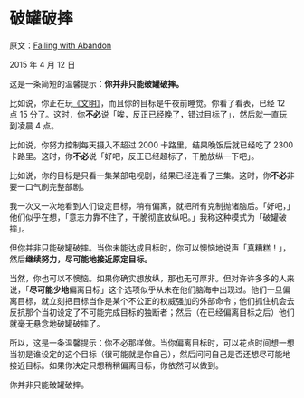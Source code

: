 # 破罐破摔

原文：[Failing with Abandon](https://mindingourway.com/failing-with-abandon/)

2015 年 4 月 12 日

这是一条简短的温馨提示：**你并非只能破罐破摔。**

比如说，你正在玩[《文明》](http://en.wikipedia.org/wiki/Civilization_(video_game))，而且你的目标是午夜前睡觉。你看了看表，已经 12 点 15 分了。这时，你**不必**说「唉，反正已经晚了，错过目标了」，然后就一直玩到凌晨 4 点。

比如说，你努力控制每天摄入不超过 2000 卡路里，结果晚饭后就已经吃了 2300 卡路里。这时，你**不必**说「好吧，反正已经超标了，干脆放纵一下吧」。

比如说，你的目标是只看一集某部电视剧，结果已经连看了三集。这时，你**不必**非要一口气刷完整部剧。

我一次又一次地看到人们设定目标，稍有偏离，就把所有克制抛诸脑后。「好吧，」他们似乎在想，「意志力靠不住了，干脆彻底放纵吧。」我称这种模式为「破罐破摔」。

但你并非只能破罐破摔。当你未能达成目标时，你可以懊恼地说声「真糟糕！」，然后**继续努力，尽可能地接近原定目标。**

当然，你也可以不懊恼。如果你确实想放纵，那也无可厚非。但对许许多多的人来说，「**尽可能少地**偏离目标」这个选项似乎从未在他们脑海中出现过。他们一旦偏离目标，就立刻把目标当作是某个不公正的权威强加的外部命令；他们抓住机会去反抗那个当初设定了不可能完成目标的独断者；然后（在已经偏离目标之后）他们就毫无悬念地破罐破摔了。

所以，这是一条温馨提示：你不必那样做。当你偏离目标时，可以花点时间想一想当初是谁设定的这个目标（很可能就是你自己），然后问问自己是否还想尽可能地接近目标。如果你决定只想稍稍偏离目标，你依然可以做到。

你并非只能破罐破摔。